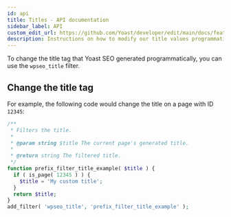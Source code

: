 ```yaml
---
id: api
title: Titles - API documentation
sidebar_label: API
custom_edit_url: https://github.com/Yoast/developer/edit/main/docs/features/seo-tags/titles/api.md
description: Instructions on how to modify our title values programmatically.
---
```


To change the title tag that Yoast SEO generated programmatically, you can use the `wpseo_title` filter.

## Change the title tag
For example, the following code would change the title on a page with ID `12345`:

```php
/**
 * Filters the title.
 *
 * @param string $title The current page's generated title.
 *
 * @return string The filtered title.
 */
function prefix_filter_title_example( $title ) {
  if ( is_page( 12345 ) ) {
    $title = 'My custom title';
  }
  return $title;
}
add_filter( 'wpseo_title', 'prefix_filter_title_example' );
```

